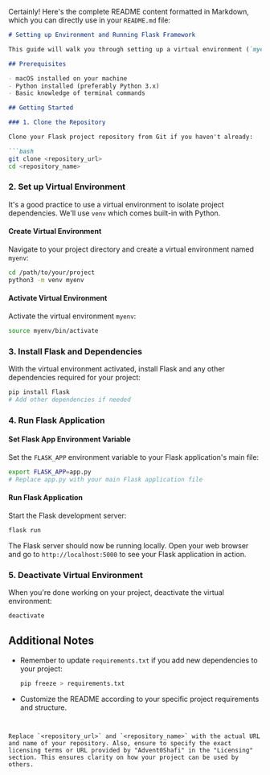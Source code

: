 Certainly! Here's the complete README content formatted in Markdown, which you can directly use in your `README.md` file:

```markdown
# Setting up Environment and Running Flask Framework

This guide will walk you through setting up a virtual environment (`myenv`) and running a Flask application on macOS.

## Prerequisites

- macOS installed on your machine
- Python installed (preferably Python 3.x)
- Basic knowledge of terminal commands

## Getting Started

### 1. Clone the Repository

Clone your Flask project repository from Git if you haven't already:

```bash
git clone <repository_url>
cd <repository_name>
```

### 2. Set up Virtual Environment

It's a good practice to use a virtual environment to isolate project dependencies. We'll use `venv` which comes built-in with Python.

#### Create Virtual Environment

Navigate to your project directory and create a virtual environment named `myenv`:

```bash
cd /path/to/your/project
python3 -m venv myenv
```

#### Activate Virtual Environment

Activate the virtual environment `myenv`:

```bash
source myenv/bin/activate
```

### 3. Install Flask and Dependencies

With the virtual environment activated, install Flask and any other dependencies required for your project:

```bash
pip install Flask
# Add other dependencies if needed
```

### 4. Run Flask Application

#### Set Flask App Environment Variable

Set the `FLASK_APP` environment variable to your Flask application's main file:

```bash
export FLASK_APP=app.py
# Replace app.py with your main Flask application file
```

#### Run Flask Application

Start the Flask development server:

```bash
flask run
```

The Flask server should now be running locally. Open your web browser and go to `http://localhost:5000` to see your Flask application in action.

### 5. Deactivate Virtual Environment

When you're done working on your project, deactivate the virtual environment:

```bash
deactivate
```

## Additional Notes

- Remember to update `requirements.txt` if you add new dependencies to your project:
  ```bash
  pip freeze > requirements.txt
  ```

- Customize the README according to your specific project requirements and structure.

```


Replace `<repository_url>` and `<repository_name>` with the actual URL and name of your repository. Also, ensure to specify the exact licensing terms or URL provided by "Advent0Shafi" in the "Licensing" section. This ensures clarity on how your project can be used by others.

